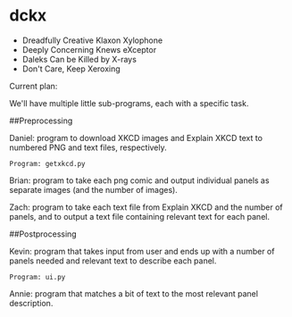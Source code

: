 # dckx

* Dreadfully Creative Klaxon Xylophone
* Deeply Concerning Knews eXceptor
* Daleks Can be Killed by X-rays
* Don't Care, Keep Xeroxing

Current plan:

We'll have multiple little sub-programs, each with a specific task.

##Preprocessing

Daniel: program to download XKCD images and Explain XKCD text to numbered
PNG and text files, respectively.

	Program: getxkcd.py

Brian: program to take each png comic and output individual panels as
separate images (and the number of images).

Zach: program to take each text file from Explain XKCD and the number of
panels, and to output a text file containing relevant text for each panel.

##Postprocessing

Kevin: program that takes input from user and ends up with a number of panels
needed and relevant text to describe each panel.

	Program: ui.py

Annie: program that matches a bit of text to the most relevant panel
description.

